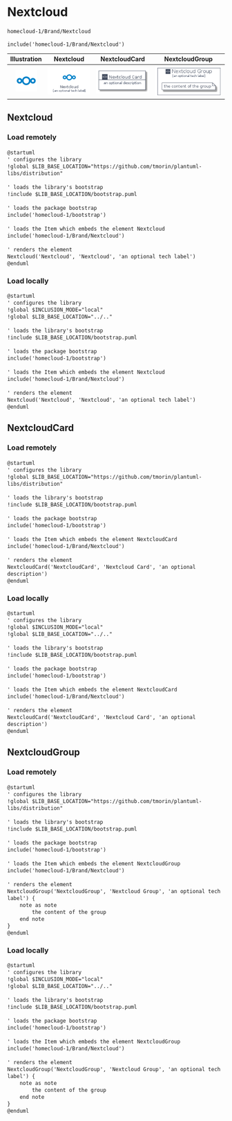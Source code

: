 # Nextcloud


```text
homecloud-1/Brand/Nextcloud
```

```text
include('homecloud-1/Brand/Nextcloud')
```



| Illustration | Nextcloud | NextcloudCard | NextcloudGroup |
| :---: | :---: | :---: | :---: |
| ![illustration for Illustration](../../homecloud-1/Brand/Nextcloud.png) | ![illustration for Nextcloud](../../homecloud-1/Brand/Nextcloud.Local.png) | ![illustration for NextcloudCard](../../homecloud-1/Brand/NextcloudCard.Local.png) | ![illustration for NextcloudGroup](../../homecloud-1/Brand/NextcloudGroup.Local.png) |




## Nextcloud

### Load remotely
```plantuml
@startuml
' configures the library
!global $LIB_BASE_LOCATION="https://github.com/tmorin/plantuml-libs/distribution"

' loads the library's bootstrap
!include $LIB_BASE_LOCATION/bootstrap.puml

' loads the package bootstrap
include('homecloud-1/bootstrap')

' loads the Item which embeds the element Nextcloud
include('homecloud-1/Brand/Nextcloud')

' renders the element
Nextcloud('Nextcloud', 'Nextcloud', 'an optional tech label')
@enduml
```

### Load locally
```plantuml
@startuml
' configures the library
!global $INCLUSION_MODE="local"
!global $LIB_BASE_LOCATION="../.."

' loads the library's bootstrap
!include $LIB_BASE_LOCATION/bootstrap.puml

' loads the package bootstrap
include('homecloud-1/bootstrap')

' loads the Item which embeds the element Nextcloud
include('homecloud-1/Brand/Nextcloud')

' renders the element
Nextcloud('Nextcloud', 'Nextcloud', 'an optional tech label')
@enduml
```

## NextcloudCard

### Load remotely
```plantuml
@startuml
' configures the library
!global $LIB_BASE_LOCATION="https://github.com/tmorin/plantuml-libs/distribution"

' loads the library's bootstrap
!include $LIB_BASE_LOCATION/bootstrap.puml

' loads the package bootstrap
include('homecloud-1/bootstrap')

' loads the Item which embeds the element NextcloudCard
include('homecloud-1/Brand/Nextcloud')

' renders the element
NextcloudCard('NextcloudCard', 'Nextcloud Card', 'an optional description')
@enduml
```

### Load locally
```plantuml
@startuml
' configures the library
!global $INCLUSION_MODE="local"
!global $LIB_BASE_LOCATION="../.."

' loads the library's bootstrap
!include $LIB_BASE_LOCATION/bootstrap.puml

' loads the package bootstrap
include('homecloud-1/bootstrap')

' loads the Item which embeds the element NextcloudCard
include('homecloud-1/Brand/Nextcloud')

' renders the element
NextcloudCard('NextcloudCard', 'Nextcloud Card', 'an optional description')
@enduml
```

## NextcloudGroup

### Load remotely
```plantuml
@startuml
' configures the library
!global $LIB_BASE_LOCATION="https://github.com/tmorin/plantuml-libs/distribution"

' loads the library's bootstrap
!include $LIB_BASE_LOCATION/bootstrap.puml

' loads the package bootstrap
include('homecloud-1/bootstrap')

' loads the Item which embeds the element NextcloudGroup
include('homecloud-1/Brand/Nextcloud')

' renders the element
NextcloudGroup('NextcloudGroup', 'Nextcloud Group', 'an optional tech label') {
    note as note
        the content of the group
    end note
}
@enduml
```

### Load locally
```plantuml
@startuml
' configures the library
!global $INCLUSION_MODE="local"
!global $LIB_BASE_LOCATION="../.."

' loads the library's bootstrap
!include $LIB_BASE_LOCATION/bootstrap.puml

' loads the package bootstrap
include('homecloud-1/bootstrap')

' loads the Item which embeds the element NextcloudGroup
include('homecloud-1/Brand/Nextcloud')

' renders the element
NextcloudGroup('NextcloudGroup', 'Nextcloud Group', 'an optional tech label') {
    note as note
        the content of the group
    end note
}
@enduml
```

